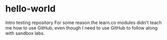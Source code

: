 # hello-world
Intro testing repository
For some reason the learn.co modules didn't teach me how to use GitHub, even though I need to use GitHub to follow along with sandbox labs.
